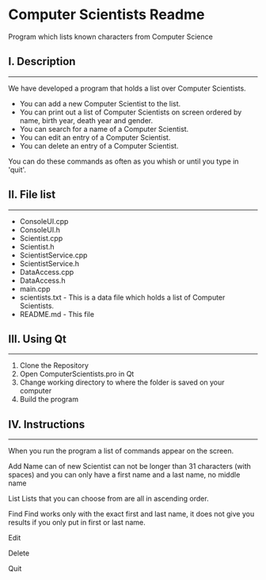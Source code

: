 # Computer Scientists Readme

Program which lists known characters from Computer Science

## I. Description
------------------------------------------------------------------------------------
We have developed a program that holds a list over Computer Scientists.

* You can add a new Computer Scientist to the list. 
* You can print out a list of Computer Scientists on screen ordered by name, birth year, death year and gender.
* You can search for a name of a Computer Scientist.
* You can edit an entry of a Computer Scientist.
* You can delete an entry of a Computer Scientist.

You can do these commands as often as you whish or until you type in 'quit'.

## II. File list
------------------------------------------------------------------------------------
+ ConsoleUI.cpp
+ ConsoleUI.h
+ Scientist.cpp
+ Scientist.h
+ ScientistService.cpp
+ ScientistService.h
+ DataAccess.cpp
+ DataAccess.h
+ main.cpp
+ scientists.txt        -   This is a data file which holds a list of Computer Scientists.
+ README.md             -   This file

## III. Using Qt
------------------------------------------------------------------------------------
1. Clone the Repository
2. Open ComputerScientists.pro in Qt
3. Change working directory to where the folder is saved on your computer
4. Build the program

## IV. Instructions 
------------------------------------------------------------------------------------
When you run the program a list of commands appear on the screen.

Add
Name can of new Scientist can not be longer than 31 characters (with spaces) and you can only have a first name and a last name, no middle name

List
Lists that you can choose from are all in ascending order.

Find
Find works only with the exact first and last name, it does not give you results if you only put in first or last name.

Edit

Delete

Quit

